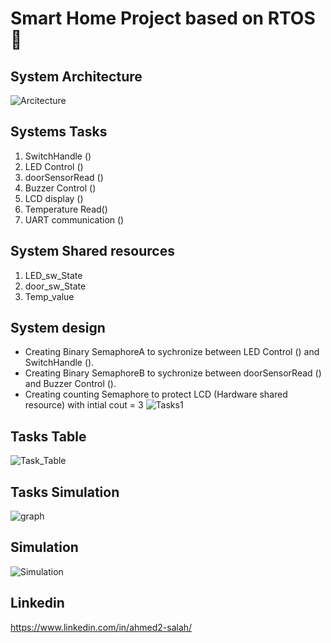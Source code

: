 # Smart Home Project based on RTOS 🧩
##  System Architecture  
![Arcitecture](https://github.com/ahmed2-salah/SmartHome_RTOS/assets/90197922/ab6f799d-9f00-48cf-8f74-a96e517e181e)

## Systems Tasks
1. SwitchHandle ()
2. LED Control  ()
3. doorSensorRead ()
4. Buzzer Control ()
5. LCD display ()
6. Temperature Read()
7. UART communication ()

## System Shared resources
1. LED_sw_State
2. door_sw_State
3. Temp_value

## System design
* Creating Binary SemaphoreA to sychronize between  LED Control  () and SwitchHandle ().
* Creating Binary SemaphoreB to sychronize between  doorSensorRead () and Buzzer Control ().
* Creating counting Semaphore to protect LCD (Hardware shared resource) with intial cout = 3
![Tasks1](https://github.com/ahmed2-salah/SmartHome_RTOS/assets/90197922/384719a6-290d-49a0-a7b9-5dc1e3ef73cb)

## Tasks Table
![Task_Table](https://github.com/ahmed2-salah/SmartHome_RTOS/assets/90197922/ae9bee23-d315-46cf-b90f-c5956b86a35d)

## Tasks Simulation
![graph](https://github.com/ahmed2-salah/SmartHome_RTOS/assets/90197922/d0abadca-fc46-4f07-9148-6b9be714a1c5)

## Simulation
![Simulation](https://github.com/ahmed2-salah/SmartHome_RTOS/assets/90197922/3e656bb6-7fb9-4275-8c6b-8b54b2d6148b)

## Linkedin 
https://www.linkedin.com/in/ahmed2-salah/
